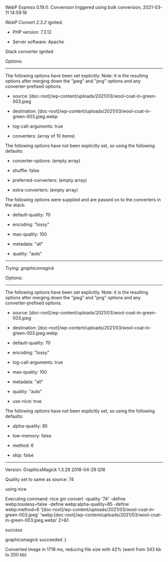 WebP Express 0.19.0. Conversion triggered using bulk conversion, 2021-03-11 14:59:16

*WebP Convert 2.3.2*  ignited.
- PHP version: 7.3.12
- Server software: Apache

Stack converter ignited

Options:
------------
The following options have been set explicitly. Note: it is the resulting options after merging down the "jpeg" and "png" options and any converter-prefixed options.
- source: [doc-root]/wp-content/uploads/2021/03/wool-coat-in-green-003.jpeg
- destination: [doc-root]/wp-content/uploads/2021/03/wool-coat-in-green-003.jpeg.webp
- log-call-arguments: true
- converters: (array of 10 items)

The following options have not been explicitly set, so using the following defaults:
- converter-options: (empty array)
- shuffle: false
- preferred-converters: (empty array)
- extra-converters: (empty array)

The following options were supplied and are passed on to the converters in the stack:
- default-quality: 70
- encoding: "lossy"
- max-quality: 100
- metadata: "all"
- quality: "auto"
------------


*Trying: graphicsmagick* 

Options:
------------
The following options have been set explicitly. Note: it is the resulting options after merging down the "jpeg" and "png" options and any converter-prefixed options.
- source: [doc-root]/wp-content/uploads/2021/03/wool-coat-in-green-003.jpeg
- destination: [doc-root]/wp-content/uploads/2021/03/wool-coat-in-green-003.jpeg.webp
- default-quality: 70
- encoding: "lossy"
- log-call-arguments: true
- max-quality: 100
- metadata: "all"
- quality: "auto"
- use-nice: true

The following options have not been explicitly set, so using the following defaults:
- alpha-quality: 85
- low-memory: false
- method: 6
- skip: false
------------

Version: GraphicsMagick 1.3.29 2018-04-29 Q16 
Quality set to same as source: 74
using nice
Executing command: nice gm convert -quality '74' -define webp:lossless=false -define webp:alpha-quality=85 -define webp:method=6 '[doc-root]/wp-content/uploads/2021/03/wool-coat-in-green-003.jpeg' 'webp:[doc-root]/wp-content/uploads/2021/03/wool-coat-in-green-003.jpeg.webp' 2>&1
success
graphicsmagick succeeded :)

Converted image in 1718 ms, reducing file size with 42% (went from 343 kb to 200 kb)
